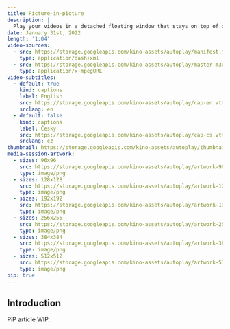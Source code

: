 ```yaml
---
title: Picture-in-picture
description: |
  Play your videos in a detached floating window that stays on top of other applications using the Picture-in-Picture API.
date: January 31st, 2022
length: '1:04'
video-sources:
  - src: https://storage.googleapis.com/kino-assets/autoplay/manifest.mpd
    type: application/dash+xml
  - src: https://storage.googleapis.com/kino-assets/autoplay/master.m3u8
    type: application/x-mpegURL
video-subtitles:
  - default: true
    kind: captions
    label: English
    src: https://storage.googleapis.com/kino-assets/autoplay/cap-en.vtt
    srclang: en
  - default: false
    kind: captions
    label: Česky
    src: https://storage.googleapis.com/kino-assets/autoplay/cap-cs.vtt
    srclang: cz
thumbnail: https://storage.googleapis.com/kino-assets/autoplay/thumbnail.png
media-session-artwork:
  - sizes: 96x96
    src: https://storage.googleapis.com/kino-assets/autoplay/artwork-96x96.png
    type: image/png
  - sizes: 128x128
    src: https://storage.googleapis.com/kino-assets/autoplay/artwork-128x128.png
    type: image/png
  - sizes: 192x192
    src: https://storage.googleapis.com/kino-assets/autoplay/artwork-192x192.png
    type: image/png
  - sizes: 256x256
    src: https://storage.googleapis.com/kino-assets/autoplay/artwork-256x256.png
    type: image/png
  - sizes: 384x384
    src: https://storage.googleapis.com/kino-assets/autoplay/artwork-384x384.png
    type: image/png
  - sizes: 512x512
    src: https://storage.googleapis.com/kino-assets/autoplay/artwork-512x512.png
    type: image/png
pip: true
---
```


## Introduction

PiP article WIP.
